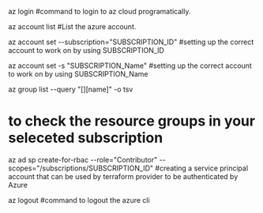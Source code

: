 az login
#command to login to az cloud programatically.

az account list
#List the azure account.

az account set --subscription="SUBSCRIPTION_ID"
#setting up the correct account to work on by using SUBSCRIPTION_ID

az account set -s "SUBSCRIPTION_Name"
#setting up the correct account to work on by using SUBSCRIPTION_Name

az group list --query "[][name]" -o tsv
# to check the resource groups in your seleceted subscription

az ad sp create-for-rbac --role="Contributor" --scopes="/subscriptions/SUBSCRIPTION_ID"
#creating a service principal account that can be used by terraform provider to be authenticated by Azure

az logout
#command to logout the azure cli